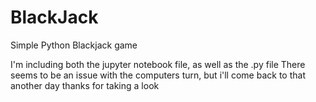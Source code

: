# BlackJack
Simple Python Blackjack game

I'm including both the jupyter notebook file, as well as the .py file
There seems to be an issue with the computers turn, but i'll come back to that another day
thanks for taking a look
